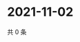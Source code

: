 # 2021-11-02

共 0 条

<!-- BEGIN WEIBO -->
<!-- 最后更新时间 Tue Nov 02 2021 22:00:50 GMT+0800 (China Standard Time) -->

<!-- END WEIBO -->
